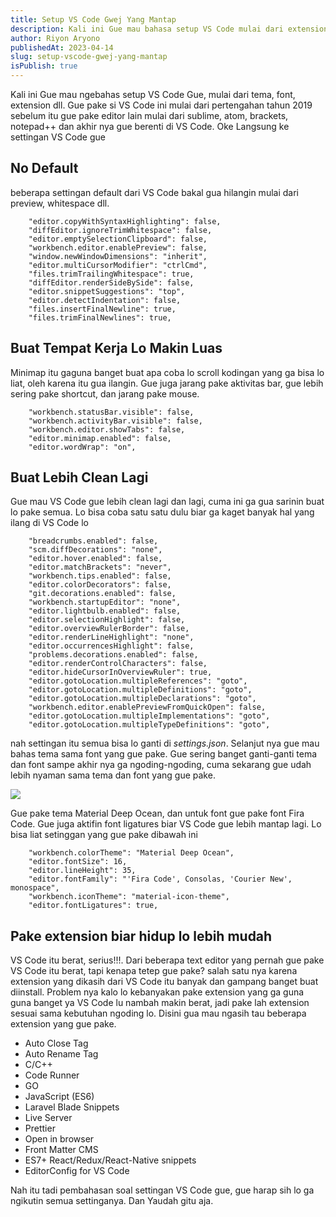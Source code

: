```yaml
---
title: Setup VS Code Gwej Yang Mantap
description: Kali ini Gue mau bahasa setup VS Code mulai dari extension, tema, font dll
author: Riyon Aryono
publishedAt: 2023-04-14
slug: setup-vscode-gwej-yang-mantap
isPublish: true
---
```


Kali ini Gue mau ngebahas setup VS Code Gue, mulai dari tema, font, extension dll. Gue pake si VS Code ini mulai dari pertengahan tahun 2019 sebelum itu gue pake editor lain mulai dari sublime, atom, brackets, notepad++ dan akhir nya gue berenti di VS Code. Oke Langsung ke settingan VS Code gue

## No Default

beberapa settingan default dari VS Code bakal gua hilangin mulai dari preview, whitespace dll.

```
    "editor.copyWithSyntaxHighlighting": false,
    "diffEditor.ignoreTrimWhitespace": false,
    "editor.emptySelectionClipboard": false,
    "workbench.editor.enablePreview": false,
    "window.newWindowDimensions": "inherit",
    "editor.multiCursorModifier": "ctrlCmd",
    "files.trimTrailingWhitespace": true,
    "diffEditor.renderSideBySide": false,
    "editor.snippetSuggestions": "top",
    "editor.detectIndentation": false,
    "files.insertFinalNewline": true,
    "files.trimFinalNewlines": true,

```

## Buat Tempat Kerja Lo Makin Luas

Minimap itu gaguna banget buat apa coba lo scroll kodingan yang ga bisa lo liat, oleh karena itu gua ilangin. Gue juga jarang pake aktivitas bar, gue lebih sering pake shortcut, dan jarang pake mouse.

```
    "workbench.statusBar.visible": false,
    "workbench.activityBar.visible": false,
    "workbench.editor.showTabs": false,
    "editor.minimap.enabled": false,
    "editor.wordWrap": "on",
```

## Buat Lebih Clean Lagi

Gue mau VS Code gue lebih clean lagi dan lagi, cuma ini ga gua sarinin buat lo pake semua. Lo bisa coba satu satu dulu biar ga kaget banyak hal yang ilang di VS Code lo

```
    "breadcrumbs.enabled": false,
    "scm.diffDecorations": "none",
    "editor.hover.enabled": false,
    "editor.matchBrackets": "never",
    "workbench.tips.enabled": false,
    "editor.colorDecorators": false,
    "git.decorations.enabled": false,
    "workbench.startupEditor": "none",
    "editor.lightbulb.enabled": false,
    "editor.selectionHighlight": false,
    "editor.overviewRulerBorder": false,
    "editor.renderLineHighlight": "none",
    "editor.occurrencesHighlight": false,
    "problems.decorations.enabled": false,
    "editor.renderControlCharacters": false,
    "editor.hideCursorInOverviewRuler": true,
    "editor.gotoLocation.multipleReferences": "goto",
    "editor.gotoLocation.multipleDefinitions": "goto",
    "editor.gotoLocation.multipleDeclarations": "goto",
    "workbench.editor.enablePreviewFromQuickOpen": false,
    "editor.gotoLocation.multipleImplementations": "goto",
    "editor.gotoLocation.multipleTypeDefinitions": "goto",
```

nah settingan itu semua bisa lo ganti di _settings.json_. Selanjut nya gue mau bahas tema sama font yang gue pake. Gue sering banget ganti-ganti tema dan font sampe akhir nya ga ngoding-ngoding, cuma sekarang gue udah lebih nyaman sama tema dan font yang gue pake.

![](/img/setup-vscode.PNG)

Gue pake tema Material Deep Ocean, dan untuk font gue pake font Fira Code. Gue juga aktifin font ligatures biar VS Code gue lebih mantap lagi. Lo bisa liat setinggan yang gue pake dibawah ini

```
    "workbench.colorTheme": "Material Deep Ocean",
    "editor.fontSize": 16,
    "editor.lineHeight": 35,
    "editor.fontFamily": "'Fira Code', Consolas, 'Courier New', monospace",
    "workbench.iconTheme": "material-icon-theme",
    "editor.fontLigatures": true,
```

## Pake extension biar hidup lo lebih mudah

VS Code itu berat, serius!!!. Dari beberapa text editor yang pernah gue pake VS Code itu berat, tapi kenapa tetep gue pake? salah satu nya karena extension yang dikasih dari VS Code itu banyak dan gampang banget buat diinstall. Problem nya kalo lo kebanyakan pake extension yang ga guna guna banget ya VS Code lu nambah makin berat, jadi pake lah extension sesuai sama kebutuhan ngoding lo. Disini gua mau ngasih tau beberapa extension yang gue pake.

- Auto Close Tag
- Auto Rename Tag
- C/C++
- Code Runner
- GO
- JavaScript (ES6)
- Laravel Blade Snippets
- Live Server
- Prettier
- Open in browser
- Front Matter CMS
- ES7+ React/Redux/React-Native snippets
- EditorConfig for VS Code

Nah itu tadi pembahasan soal settingan VS Code gue, gue harap sih lo ga ngikutin semua settinganya. Dan Yaudah gitu aja.

